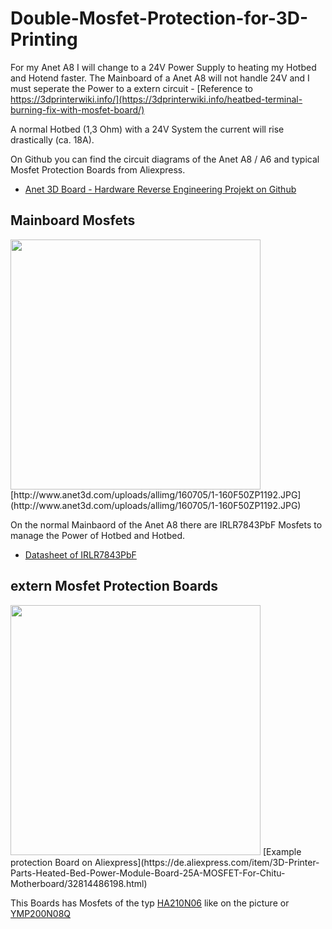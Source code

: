 # Double-Mosfet-Protection-for-3D-Printing

For my Anet A8 I will change to a 24V Power Supply to heating my Hotbed and Hotend faster.
The Mainboard of a Anet A8 will not handle 24V and I must seperate the Power to a extern circuit - [Reference to https://3dprinterwiki.info/](https://3dprinterwiki.info/heatbed-terminal-burning-fix-with-mosfet-board/)

A normal Hotbed (1,3 Ohm) with a 24V System the current will rise drastically (ca. 18A).

On Github you can find the circuit diagrams of the Anet A8 / A6 and typical Mosfet Protection Boards from Aliexpress.
* [Anet 3D Board - Hardware Reverse Engineering Projekt on Github ](https://github.com/ralf-e/ANET-3D-Board-V1.0)

## Mainboard Mosfets
<img src="http://www.anet3d.com/uploads/allimg/160705/1-160F50ZP1192.JPG" alt="" data-canonical-src="http://www.anet3d.com/uploads/allimg/160705/1-160F50ZP1192.JPG" width="400" height="400" />
[http://www.anet3d.com/uploads/allimg/160705/1-160F50ZP1192.JPG](http://www.anet3d.com/uploads/allimg/160705/1-160F50ZP1192.JPG)

On the normal Mainbaord of the Anet A8 there are IRLR7843PbF Mosfets to manage the Power of Hotbed and Hotbed.
* [Datasheet of IRLR7843PbF](https://www.infineon.com/dgdl/irlr7843pbf.pdf?fileId=5546d462533600a40153566de53526d8)
 
## extern Mosfet Protection Boards
<img src="https://s3-ap-southeast-1.amazonaws.com/a2.datacaciques.com/wm/1650504465/3565163477/4090666767.png" alt="" data-canonical-src="https://s3-ap-southeast-1.amazonaws.com/a2.datacaciques.com/wm/1650504465/3565163477/4090666767.png" width="400" height="400" />
[Example protection Board on Aliexpress](https://de.aliexpress.com/item/3D-Printer-Parts-Heated-Bed-Power-Module-Board-25A-MOSFET-For-Chitu-Motherboard/32814486198.html)

This Boards has Mosfets of the typ [HA210N06](http://www.cecb2b.com/batchupload/inventoryother/zfa_ic_inventory/201495/zfa__332199_f13c9a0a038c37904c57614f101672ad.PDF) like on the picture or [YMP200N08Q](http://www.2150692.ru/files/ymp200n08q.pdf)

